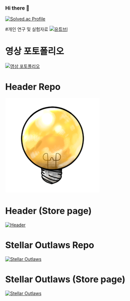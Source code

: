 ### Hi there 👋
[![Solved.ac Profile](http://mazassumnida.wtf/api/v2/generate_badge?boj=parechae)](https://solved.ac/parechae/)
<!--
**parechae123/parechae123** is a ✨ _special_ ✨ repository because its `README.md` (this file) appears on your GitHub profile.

Here are some ideas to get you started:

- 🔭 I’m currently working on ...
- 🌱 I’m currently learning ...
- 👯 I’m looking to collaborate on ...
- 🤔 I’m looking for help with ...
- 💬 Ask me about ...
- 📫 How to reach me: ...
- 😄 Pronouns: ...
- ⚡ Fun fact: ...
-->

#개인 연구 및 실험자료
[![유튜브l](https://youtu.be/C3YZJ5T57yw/0.jpg)](https://youtu.be/C3YZJ5T57yw)

# 영상 포토폴리오
[![영상 포토폴리오](https://cdn.iconscout.com/icon/free/png-512/free-video-file-1404980-1185686.png?f=webp&w=256)](http://naver.me/5teme3zQ)

<!-- Line -->
# Header Repo
[![Header](https://github.com/parechae123/Header/blob/main/Header/Assets/GridPad/Shoter/BallImages/Bullet_Basic.png?raw=true)](https://github.com/parechae123/Header)
# Header (Store page)
[![Header](https://d2x8kymwjom7h7.cloudfront.net/live/application_no/119001/images/2-1_1717398551060.png)](https://store.onstove.com/ko/games/3667)

<!-- Line -->
# Stellar Outlaws Repo
[![Stellar Outlaws](https://d2x8kymwjom7h7.cloudfront.net/live/application_no/119001/images/Stove_%EB%AA%A9%EB%A1%9D%EA%B8%B0%EB%B3%B8%EC%9D%B4%EB%AF%B8%EC%A7%80.png)](https://github.com/junhee4613/AllStar)
# Stellar Outlaws (Store page)
[![Stellar Outlaws](https://d2x8kymwjom7h7.cloudfront.net/live/application_no/119001/images/Stove_%EB%AA%A9%EB%A1%9D%EA%B8%B0%EB%B3%B8%EC%9D%B4%EB%AF%B8%EC%A7%80.png)](https://store.onstove.com/ko/games/2732)
